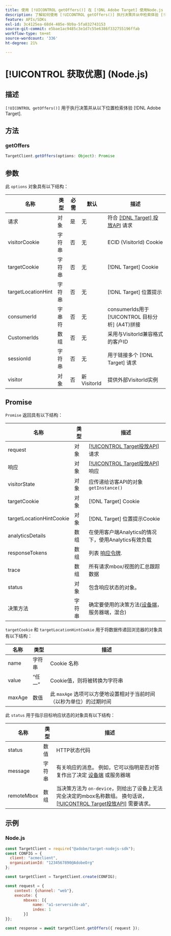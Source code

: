 ```yaml
---
title: 使用 [!UICONTROL getOffers()] 在 [!DNL Adobe Target] 使用Node.js SDK时
description: 了解如何使用 [!UICONTROL getOffers()] 执行决策并从中检索体验 [!DNL Adobe Target].
feature: APIs/SDKs
exl-id: 3c4125ea-68d4-405e-9b9a-5fa832743153
source-git-commit: e5bae1ac9485c3e1d7c55e6386f332755196ffab
workflow-type: tm+mt
source-wordcount: '336'
ht-degree: 21%

---
```


# [!UICONTROL 获取优惠] (Node.js)

## 描述

`[!UICONTROL getOffers()]` 用于执行决策并从以下位置检索体验 [!DNL Adobe Target].


## 方法

### getOffers

```js {line-numbers="true"}
TargetClient.getOffers(options: Object): Promise
```

## 参数

此 `options` 对象具有以下结构：

| 名称 | 类型 | 必需 | 默认 | 描述 |
| --- |--- | --- | --- | --- |
| 请求 | 对象 | 是 | 无 | 符合 [[!DNL Target] 投放API](/help/dev/implement/delivery-api/overview.md) 请求 |
| visitorCookie | 字符串 | 否 | 无 | ECID (VisitorId) Cookie |
| targetCookie | 字符串 | 否 | 无 | [!DNL Target] Cookie |
| targetLocationHint | 字符串 | 否 | 无 | [!DNL Target] 位置提示 |
| consumerId | 字串符 | 否 | 无 | consumerIds用于 [!UICONTROL 目标分析] (A4T)拼接 |
| CustomerIds | 数组 | 否 | 无 | 采用与VisitorId兼容格式的客户ID |
| sessionId | 字符串 | 否 | 无 | 用于链接多个 [!DNL Target] 请求 |
| visitor | 对象 | 否 | 新VisitorId | 提供外部VisitorId实例 |

## Promise

`Promise` 返回具有以下结构：

| 名称 | 类型 | 描述 |
| --- | --- | --- |
| request | 对象 | [[!UICONTROL Target投放API]](/help/dev/implement/delivery-api/overview.md) 请求 |
| 响应 | 对象 | [[!UICONTROL Target投放API]](/help/dev/implement/delivery-api/overview.md) 响应 |
| visitorState | 对象 | 应传递给访客API的对象 `getInstance()` |
| targetCookie | 对象 | [!DNL Target] Cookie |
| targetLocationHintCookie | 对象 | [!DNL Target] 位置提示Cookie |
| analyticsDetails | 数组 | 在使用客户端Analytics的情况下，使用Analytics有效负载 |
| responseTokens | 数组 | 列表 [响应令牌](https://experienceleague.adobe.com/docs/target/using/administer/response-tokens.html?). |
| trace | 数组 | 所有请求mbox/视图的汇总跟踪数据 |
| status | 对象 | 包含响应状态的对象。 |
| 决策方法 | 字符串 | 确定要使用的决策方法([设备端](/help/dev/implement/server-side/sdk-guides/on-device-decisioning/overview.md)，服务器端，混合) |

`targetCookie` 和 `targetLocationHintCookie` 用于将数据传递回浏览器的对象具有以下结构：

| 名称 | 类型 | 描述 |
| --- | --- | --- |
| name | 字符串 | Cookie 名称 |
| value | “任一” | Cookie值，则将被转换为字符串 |
| maxAge | 数值 | 此 `maxAge` 选项可以方便地设置相对于当前时间（以秒为单位）的过期时间 |

此 `status` 用于指示目标响应状态的对象具有以下结构：

| 名称 | 类型 | 描述 |
| --- | --- | --- |
| status | 数值 | HTTP状态代码 |
| message | 字符串 | 有关响应的消息。 例如，它可以指明是否对答复作出了决定 [设备端](/help/dev/implement/server-side/sdk-guides/on-device-decisioning/overview.md) 或服务器端 |
| remoteMbox | 数组 | 当决策方法为 `on-device`，则给出了设备上无法完全决定的mbox名称数组。 换句话说， [[!UICONTROL Target投放API]](/help/dev/implement/delivery-api/overview.md) 需要请求。 |

## 示例

### Node.js

```js {line-numbers="true"}
const TargetClient = require("@adobe/target-nodejs-sdk");
const CONFIG = {
  client: "acmeclient",
  organizationId: "1234567890@AdobeOrg"
};

const targetClient = TargetClient.create(CONFIG);

const request = {
    context: {channel: "web"},
    execute: {
        mboxes: [{
            name: "a1-serverside-ab",
            index: 1
        }]
}};

const response = await targetClient.getOffers({ request });
```
